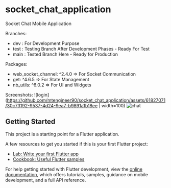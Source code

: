# socket_chat_application

Socket Chat Mobile Application


Branches:
- dev : For Development Purpose
- test : Testing Branch After Development Phases - Ready For Test
- main : Tested Branch Here - Ready for Production


Packages:
- web_socket_channel: ^2.4.0 => For Socket Communication
- get: ^4.6.5 => For State Management
- nb_utils: ^6.0.2 => For UI and Widgets


Screenshots:
![login](https://github.com/mtengineer90/socket_chat_application/assets/61827071/30c73192-9537-4d24-9ea7-b9891a1b18ee | width=100)
![chat](https://github.com/mtengineer90/socket_chat_application/assets/61827071/c5b62eb1-e514-4649-81c5-5c727226f4e5)




## Getting Started

This project is a starting point for a Flutter application.

A few resources to get you started if this is your first Flutter project:

- [Lab: Write your first Flutter app](https://docs.flutter.dev/get-started/codelab)
- [Cookbook: Useful Flutter samples](https://docs.flutter.dev/cookbook)

For help getting started with Flutter development, view the
[online documentation](https://docs.flutter.dev/), which offers tutorials,
samples, guidance on mobile development, and a full API reference.
